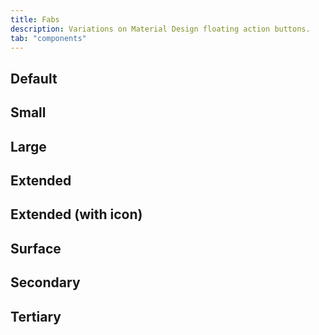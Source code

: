 ```yaml
---
title: Fabs
description: Variations on Material Design floating action buttons.
tab: "components"
---
```


## Default

<code-preview group="default"></code-preview>

## Small

<code-preview group="small"></code-preview>

## Large

<code-preview group="large"></code-preview>

## Extended

<code-preview group="extended"></code-preview>

## Extended (with icon)

<code-preview group="extended-icon"></code-preview>

## Surface

<code-preview group="surface"></code-preview>

## Secondary

<code-preview group="secondary"></code-preview>

## Tertiary

<code-preview group="tertiary"></code-preview>
